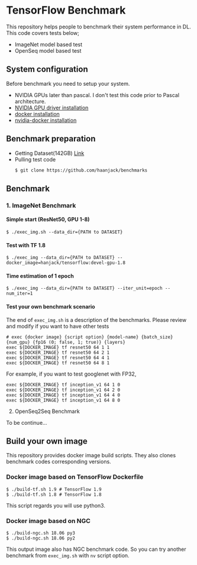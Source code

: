 # TensorFlow Benchmark 

This repository helps people to benchmark their system performance in DL. This code covers tests below;
* ImageNet model based test
* OpenSeq model based test

## System configuration

Before benchmark you need to setup your system.
* NVIDIA GPUs later than pascal. I don't test this code prior to Pascal architecture.
* [NVIDIA GPU driver installation](https://docs.nvidia.com/cuda/cuda-installation-guide-linux/index.html)
* [docker installation](https://docs.docker.com/install/linux/docker-ce/ubuntu/)
* [nvidia-docker installation](https://github.com/NVIDIA/nvidia-docker/wiki/Installation-(version-2.0))

## Benchmark preparation
* Getting Dataset(142GB) [Link](https://drive.google.com/open?id=1Die_JtnzJDn9OsBQFzKV4kk_TLijj4AW)
* Pulling test code
  ```bash
  $ git clone https://github.com/haanjack/benchmarks
  ```

## Benchmark
### 1. ImageNet Benchmark

#### Simple start (ResNet50, GPU 1-8)
```
$ ./exec_img.sh --data_dir={PATH to DATASET}
```

#### Test with TF 1.8
```
$ ./exec_img --data_dir={PATH to DATASET} --docker_image=hanjack/tensorflow:devel-gpu-1.8
```

#### Time estimation of 1 epoch 
```
$ ./exec_img --data_dir={PATH to DATASET} --iter_unit=epoch --num_iter=1
```

#### Test your own benchmark scenario
The end of ```exec_img.sh``` is a description of the benchmarks. Please review and modify if you want to have other tests
```
# exec {docker image} {script option} {model-name} {batch_size} {num_gpu} {fp16 (0; false, 1; true)} {layers}
exec ${DOCKER_IMAGE} tf resnet50 64 1 1
exec ${DOCKER_IMAGE} tf resnet50 64 2 1
exec ${DOCKER_IMAGE} tf resnet50 64 4 1
exec ${DOCKER_IMAGE} tf resnet50 64 8 1
```

For example, if you want to test googlenet with FP32,
```
exec ${DOCKER_IMAGE} tf inception_v1 64 1 0
exec ${DOCKER_IMAGE} tf inception_v1 64 2 0
exec ${DOCKER_IMAGE} tf inception_v1 64 4 0
exec ${DOCKER_IMAGE} tf inception_v1 64 8 0
```

2. OpenSeq2Seq Benchmark

To be continue...

## Build your own image

This repository provides docker image build scripts. They also clones benchmark codes corresponding versions.

### Docker image based on TensorFlow Dockerfile
```
$ ./build-tf.sh 1.9 # TensorFlow 1.9
$ ./build-tf.sh 1.8 # TensorFlow 1.8
```
This script regards you will use python3.

### Docker image based on NGC
```
$ ./build-ngc.sh 18.06 py3
$ ./build-ngc.sh 18.06 py2
```

This output image also has NGC benchmark code. So you can try another benchmark from ```exec_img.sh``` with ```nv``` script option.
